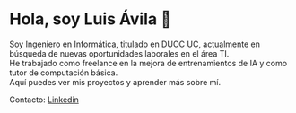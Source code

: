 # Hola, soy Luis Ávila 👋

Soy Ingeniero en Informática, titulado en DUOC UC, actualmente en búsqueda de nuevas oportunidades laborales en el área TI.  
He trabajado como freelance en la mejora de entrenamientos de IA y como tutor de computación básica.  
Aquí puedes ver mis proyectos y aprender más sobre mí.

Contacto: [Linkedin](https://www.linkedin.com/in/luis-avila-bb0b66231/)

